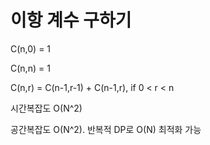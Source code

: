 # 이항 계수 구하기

C(n,0) = 1

C(n,n) = 1

C(n,r) = C(n-1,r-1) + C(n-1,r), if 0 < r < n

시간복잡도 O(N^2)

공간복잡도 O(N^2). 반복적 DP로 O(N) 최적화 가능
